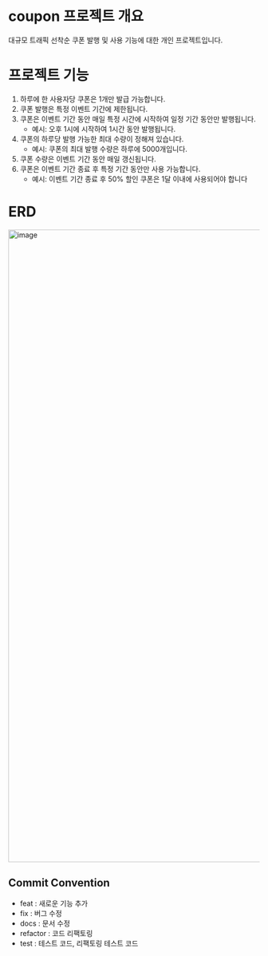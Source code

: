 # coupon 프로젝트 개요

 대규모 트래픽 선착순 쿠폰 발행 및 사용 기능에 대한 개인 프로젝트입니다.

# 프로젝트 기능
1. 하루에 한 사용자당 쿠폰은 1개만 발급 가능합니다.
2. 쿠폰 발행은 특정 이벤트 기간에 제한됩니다.
3. 쿠폰은 이벤트 기간 동안 매일 특정 시간에 시작하여 일정 기간 동안만 발행됩니다.
    * 예시: 오후 1시에 시작하여 1시간 동안 발행됩니다.
4. 쿠폰의 하루당 발행 가능한 최대 수량이 정해져 있습니다.
    * 예시: 쿠폰의 최대 발행 수량은 하루에 5000개입니다.
5. 쿠폰 수량은 이벤트 기간 동안 매일 갱신됩니다.
6. 쿠폰은 이벤트 기간 종료 후 특정 기간 동안만 사용 가능합니다.
    * 예시: 이벤트 기간 종료 후 50% 할인 쿠폰은 1달 이내에 사용되어야 합니다

# ERD
 <img width="1266" alt="image" src="https://github.com/user-attachments/assets/f8c1cf7f-435e-4310-b33e-88464e2999c2" />

## Commit Convention

- feat : 새로운 기능 추가  
- fix : 버그 수정  
- docs : 문서 수정  
- refactor : 코드 리팩토링  
- test : 테스트 코드, 리팩토링 테스트 코드  
